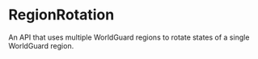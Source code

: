 # RegionRotation
An API that uses multiple WorldGuard regions to rotate states of a single WorldGuard region.
